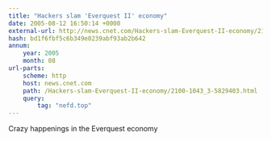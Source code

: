 ```yaml
---
title: "Hackers slam 'Everquest II' economy"
date: 2005-08-12 16:50:14 +0000
external-url: http://news.cnet.com/Hackers-slam-Everquest-II-economy/2100-1043_3-5829403.html?tag=nefd.top
hash: bd1f6fbf5c6b349e0239abf93ab2b642
annum:
    year: 2005
    month: 08
url-parts:
    scheme: http
    host: news.cnet.com
    path: /Hackers-slam-Everquest-II-economy/2100-1043_3-5829403.html
    query:
        tag: "nefd.top"
---
```


Crazy happenings in the Everquest economy
